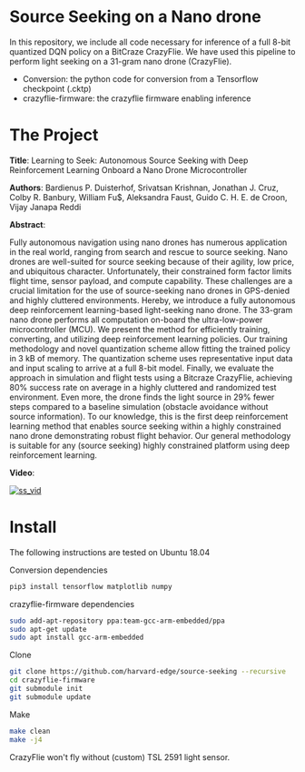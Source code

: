 # Source Seeking on a Nano drone
In this repository, we include all code necessary for inference of a full 8-bit quantized DQN policy on a BitCraze CrazyFlie. We have used this pipeline to perform light seeking on a 31-gram nano drone (CrazyFlie).

  - Conversion: the python code for conversion from a Tensorflow checkpoint (.cktp)
  - crazyflie-firmware: the crazyflie firmware enabling inference

# The Project

**Title**: Learning to Seek: Autonomous Source Seeking with Deep Reinforcement Learning Onboard a Nano Drone Microcontroller

**Authors**: Bardienus P. Duisterhof, Srivatsan Krishnan, Jonathan J. Cruz, Colby R. Banbury, William Fu$, Aleksandra Faust, Guido C. H. E. de Croon, Vijay Janapa Reddi

**Abstract**:

Fully autonomous navigation using nano drones has numerous application in the real world, ranging from search and rescue to source seeking. Nano drones are well-suited for source seeking because of their agility, low price, and ubiquitous character. Unfortunately, their constrained form factor limits flight time, sensor payload, and compute capability. These challenges are a crucial limitation for the use of source-seeking nano drones in GPS-denied and highly cluttered environments.
Hereby, we introduce a fully autonomous deep reinforcement learning-based light-seeking nano drone. The 33-gram nano drone performs all computation on-board the ultra-low-power microcontroller (MCU). We present the method for efficiently training, converting, and utilizing deep reinforcement learning policies. Our training methodology and novel quantization scheme allow fitting the trained policy in 3 kB of memory. The quantization scheme uses representative input data and input scaling to arrive at a full 8-bit model. Finally, we evaluate the approach in simulation and flight tests using a Bitcraze CrazyFlie, achieving 80\% success rate on average in a highly cluttered and randomized test environment. Even more, the drone finds the light source in 29\% fewer steps compared to a baseline simulation (obstacle avoidance without source information). To our knowledge, this is the first deep reinforcement learning method that enables source seeking within a highly constrained nano drone demonstrating robust flight behavior. Our general methodology is suitable for any (source seeking) highly constrained platform using deep reinforcement learning.

**Video**:

[![ss_vid](http://img.youtube.com/vi/wmVKbX7MOnU/0.jpg)](http://www.youtube.com/watch?v=wmVKbX7MOnU "Source Seeking Video")



# Install

The following instructions are tested on Ubuntu 18.04

Conversion dependencies
```bash
pip3 install tensorflow matplotlib numpy 
```
crazyflie-firmware dependencies
```bash
sudo add-apt-repository ppa:team-gcc-arm-embedded/ppa
sudo apt-get update
sudo apt install gcc-arm-embedded
```
Clone 
```bash
git clone https://github.com/harvard-edge/source-seeking --recursive
cd crazyflie-firmware 
git submodule init
git submodule update
```
Make
```bash
make clean
make -j4
```
CrazyFlie won't fly without (custom) TSL 2591 light sensor. 
